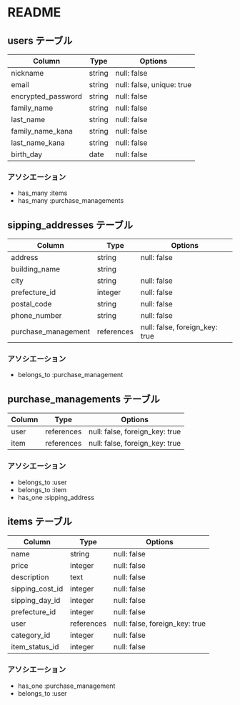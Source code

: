 # README

## users テーブル

| Column             | Type   | Options                   |
| ------------------ | ------ | ------------------------- |
| nickname           | string | null: false               |
| email              | string | null: false, unique: true |
| encrypted_password | string | null: false               |
| family_name        | string | null: false               |
| last_name          | string | null: false               |
| family_name_kana   | string | null: false               |
| last_name_kana     | string | null: false               |
| birth_day          | date   | null: false               |

### アソシエーション
- has_many :items
- has_many :purchase_managements

## sipping_addresses テーブル

| Column              | Type       | Options                        |
| ------------------- | ---------- | ------------------------------ |
| address             | string     | null: false                    |
| building_name       | string     |                                |
| city                | string     | null: false                    |
| prefecture_id       | integer    | null: false                    |
| postal_code         | string     | null: false                    |
| phone_number        | string     | null: false                    |
| purchase_management | references | null: false, foreign_key: true |

### アソシエーション
- belongs_to :purchase_management

## purchase_managements テーブル

| Column           | Type   | Options                            |
| ---------------- | ------ | -----------------------------------|
| user             | references | null: false, foreign_key: true |
| item             | references | null: false, foreign_key: true |

### アソシエーション
- belongs_to :user
- belongs_to :item
- has_one :sipping_address



## items テーブル

| Column           | Type       | Options                        |
| ---------------- | ---------- | ------------------------------ |
| name             | string     | null: false                    |
| price            | integer    | null: false                    |
| description      | text       | null: false                    |
| sipping_cost_id  | integer    | null: false                    |
| sipping_day_id   | integer    | null: false                    |
| prefecture_id    | integer    | null: false                    |
| user             | references | null: false, foreign_key: true |
| category_id      | integer    | null: false                    |
| item_status_id   | integer    | null: false                    |

### アソシエーション
- has_one :purchase_management
- belongs_to :user

